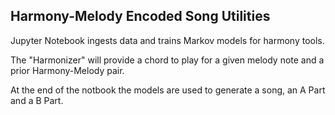 ##  Harmony-Melody Encoded Song Utilities

Jupyter Notebook ingests data and trains Markov models for harmony tools. 

The "Harmonizer" will provide a chord to play for a given melody note and a prior Harmony-Melody pair. 

At the end of the notbook the models are used to generate a song, an A Part and a B Part.

